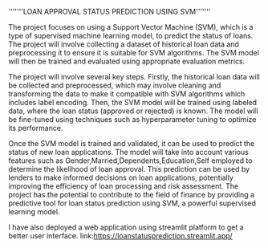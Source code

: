 
'''''''LOAN APPROVAL STATUS PREDICTION USING SVM'''''''


The project focuses on using a Support Vector Machine (SVM), which is a type of supervised machine learning model, to predict the status of loans. The project will involve collecting a dataset of historical loan data and preprocessing it to ensure it is suitable for SVM algorithms. The SVM model will then be trained and evaluated using appropriate evaluation metrics.

The project will involve several key steps. Firstly, the historical loan data will be collected and preprocessed, which may involve cleaning and transforming the data to make it compatible with SVM algorithms which includes label encoding. Then, the SVM model will be trained using labeled data, where the loan status (approved or rejected) is known. The model will be fine-tuned using techniques such as hyperparameter tuning to optimize its performance.

Once the SVM model is trained and validated, it can be used to predict the status of new loan applications. The model will take into account various features such as Gender,Married,Dependents,Education,Self employed to determine the likelihood of loan approval. This prediction can be used by lenders to make informed decisions on loan applications, potentially improving the efficiency of loan processing and risk assessment. The project has the potential to contribute to the field of finance by providing a predictive tool for loan status prediction using SVM, a powerful supervised learning model.

I have also deployed a web application using streamlit platform to get a better user interface.
link:https://loanstatusprediction.streamlit.app/
